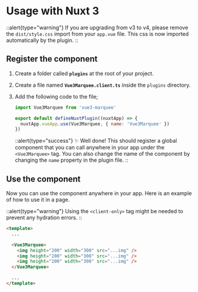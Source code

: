 # Usage with Nuxt 3

::alert{type="warning"}
If you are upgrading from v3 to v4, please remove the `dist/style.css` import from your `app.vue` file. This css is now imported automatically by the plugin.
::

## Register the component

1. Create a folder called **`plugins`** at the root of your project.

2. Create a file named **`Vue3Marquee.client.ts`** inside the `plugins` directory.

3. Add the following code to the file;

   ```js
   import Vue3Marquee from 'vue3-marquee'

   export default defineNuxtPlugin((nuxtApp) => {
     nuxtApp.vueApp.use(Vue3Marquee, { name: 'Vue3Marquee' })
   })
   ```

   ::alert{type="success"}
   ✨ Well done!
   This should register a global component that you can call anywhere in your app under the `<Vue3Marquee>` tag. You can also change the name of the component by changing the `name` property in the plugin file.
   ::

## Use the component

Now you can use the component anywhere in your app. Here is an example of how to use it in a page.

::alert{type="warning"}
Using the `<client-only>` tag might be needed to prevent any hydration errors.
::

```html
<template>
  ...

  <Vue3Marquee>
    <img height="200" width="300" src="...img" />
    <img height="200" width="300" src="...img" />
    <img height="200" width="300" src="...img" />
  </Vue3Marquee>

  ...
</template>
```
